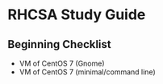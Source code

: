 # RHCSA Study Guide

## Beginning Checklist
- VM of CentOS 7 (Gnome)
- VM of CentOS 7 (minimal/command line)
